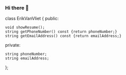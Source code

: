 ### Hi there 👋

<!--
**Vanvliete/Vanvliete** is a ✨ _special_ ✨ repository because its `README.md` (this file) appears on your GitHub profile.

Here are some ideas to get you started:

- 🔭 I’m currently working on ...
- 🌱 I’m currently learning ...
- 👯 I’m looking to collaborate on ...
- 🤔 I’m looking for help with ...
- 💬 Ask me about ...
- 📫 How to reach me: ...
- 😄 Pronouns: ...
- ⚡ Fun fact: ...
-->
class ErikVanVliet 
{
public:

    void showResume();
    string getPhoneNumber() const {return phoneNumber;}
    string getEmailAddress() const {return emailAddress;}

private:

    string phoneNumber;
    string emailAddress;

};
